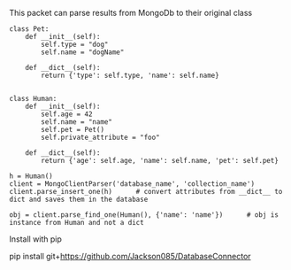 This packet can parse results from MongoDb to their original class

    class Pet:
        def __init__(self):
            self.type = "dog"
            self.name = "dogName"
    
        def __dict__(self):
            return {'type': self.type, 'name': self.name}
    
    
    class Human:
        def __init__(self):
            self.age = 42
            self.name = "name"
            self.pet = Pet()
            self.private_attribute = "foo"
    
        def __dict__(self):
            return {'age': self.age, 'name': self.name, 'pet': self.pet}
    
    h = Human()
    client = MongoClientParser('database_name', 'collection_name')
    client.parse_insert_one(h)      # convert attributes from __dict__ to dict and saves them in the database
    
    obj = client.parse_find_one(Human(), {'name': 'name'})      # obj is instance from Human and not a dict


Install with pip

pip install git+https://github.com/Jackson085/DatabaseConnector